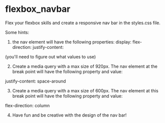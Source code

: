 # flexbox_navbar

Flex your flexbox skills and create a responsive nav bar in the styles.css file.

Some hints:
1. the nav element will have the following properties:
display:
flex-direction:
justify-content:

(you'll need to figure out what values to use)

2. Create a media query with a max size of 920px. The nav element at the break point will have the following property and value:

justify-content: space-around

3. Create a media query with a max size of 600px. The nav element at this break point will have the following property and value:

flex-direction: column

4. Have fun and be creative with the design of the nav bar!

